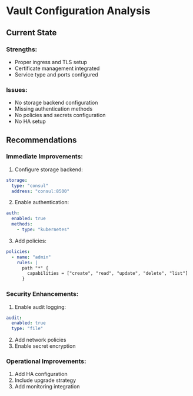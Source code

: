 # Vault Configuration Analysis

## Current State

### Strengths:
- Proper ingress and TLS setup
- Certificate management integrated
- Service type and ports configured

### Issues:
- No storage backend configuration
- Missing authentication methods
- No policies and secrets configuration
- No HA setup

## Recommendations

### Immediate Improvements:
1. Configure storage backend:
```yaml
storage:
  type: "consul"
  address: "consul:8500"
```

2. Enable authentication:
```yaml
auth:
  enabled: true
  methods:
    - type: "kubernetes"
```

3. Add policies:
```yaml
policies:
  - name: "admin"
    rules: |
      path "*" {
        capabilities = ["create", "read", "update", "delete", "list"]
      }
```

### Security Enhancements:
1. Enable audit logging:
```yaml
audit:
  enabled: true
  type: "file"
```

2. Add network policies
3. Enable secret encryption

### Operational Improvements:
1. Add HA configuration
2. Include upgrade strategy
3. Add monitoring integration 